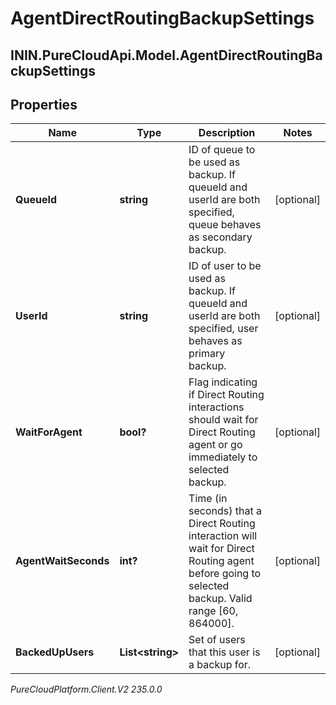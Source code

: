 # AgentDirectRoutingBackupSettings

## ININ.PureCloudApi.Model.AgentDirectRoutingBackupSettings

## Properties

|Name | Type | Description | Notes|
|------------ | ------------- | ------------- | -------------|
| **QueueId** | **string** | ID of queue to be used as backup. If queueId and userId are both specified, queue behaves as secondary backup. | [optional] |
| **UserId** | **string** | ID of user to be used as backup. If queueId and userId are both specified, user behaves as primary backup. | [optional] |
| **WaitForAgent** | **bool?** | Flag indicating if Direct Routing interactions should wait for Direct Routing agent or go immediately to selected backup. | [optional] |
| **AgentWaitSeconds** | **int?** | Time (in seconds) that a Direct Routing interaction will wait for Direct Routing agent before going to selected backup. Valid range [60, 864000]. | [optional] |
| **BackedUpUsers** | **List&lt;string&gt;** | Set of users that this user is a backup for. | [optional] |



_PureCloudPlatform.Client.V2 235.0.0_
